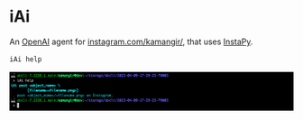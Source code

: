 # iAi

An [OpenAI](https://github.com/kamangir/openai) agent for [instagram.com/kamangir/](https://www.instagram.com/kamangir/), that uses [InstaPy](https://github.com/InstaPy/InstaPy).

```bash
iAi help
```

![image](./assets/marquee.png)